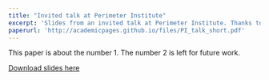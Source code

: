 ```yaml
---
title: "Invited talk at Perimeter Institute"
excerpt: 'Slides from an invited talk at Perimeter Institute. Thanks to people at PIQuIL for inviting me!'
paperurl: 'http://academicpages.github.io/files/PI_talk_short.pdf'
---
```

This paper is about the number 1. The number 2 is left for future work.

[Download slides here](http://victor11235.github.io/files/PI_talk_short.pdf)


